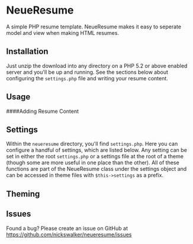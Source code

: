 NeueResume
==========

A simple PHP resume template. NeueResume makes it easy to seperate model and view when making HTML resumes.

Installation
------

Just unzip the download into any directory on a PHP 5.2 or above enabled server and you'll be up and running. See the sections below about configuring the `settings.php` file and writing your resume content. 

Usage
------
####Adding Resume Content



Settings
------

Within the `neueresume` directory, you'll find `settings.php`. Here you can configure a handful
of settings, which are listed below. Any setting can be set in either the root `settings.php` or a settings file at the
root of a theme (though some are more useful in one place than the other). All of these functions 
are part of the NeueResume class under the settings object and can be accessed in theme files with 
`$this->settings` as a prefix.


Theming
------


Issues
------

Found a bug? Please create an issue on GitHub at https://github.com/nickswalker/neueresume/issues
